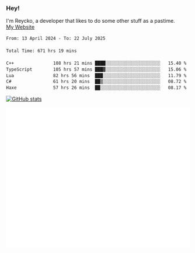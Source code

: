 ### Hey!
I'm Reycko, a developer that likes to do some other stuff as a pastime.  
[My Website](https://reycko.root.sx)

<!--START_SECTION:wakasection-->

```txt
From: 13 April 2024 - To: 22 July 2025

Total Time: 671 hrs 19 mins

C++               108 hrs 21 mins ████░░░░░░░░░░░░░░░░░░░░░   15.40 %
TypeScript        105 hrs 57 mins ███▓░░░░░░░░░░░░░░░░░░░░░   15.06 %
Lua               82 hrs 56 mins  ███░░░░░░░░░░░░░░░░░░░░░░   11.79 %
C#                61 hrs 20 mins  ██▒░░░░░░░░░░░░░░░░░░░░░░   08.72 %
Haxe              57 hrs 26 mins  ██░░░░░░░░░░░░░░░░░░░░░░░   08.17 %
```

<!--END_SECTION:wakasection-->

[![GitHub stats](https://github-readme-stats.vercel.app/api?username=Reycko&show_icons=true&theme=dark&hide_title=true&count_private=true)](https://github.com/anuraghazra/github-readme-stats)

![Metrics](/github-metrics.svg)
